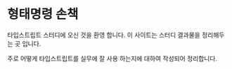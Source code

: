 # 형태명령 손책
타입스트립트 스터디에 오신 것을 환영 합니다. 이 사이트는 스터디 결과물을 정리해두는 곳 입니다.

주로 어떻게 타입스트립트를 실무에 잘 사용 하는지에 대하여 작성되어 정리합니다.
